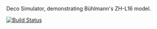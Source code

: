 Deco Simulator, demonstrating Bühlmann's ZH-L16 model.

[![Build Status](https://travis-ci.org/colin-lamed/decosim.svg?branch=master)](https://travis-ci.org/colin-lamed/decosim)
